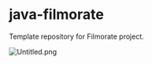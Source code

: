 # java-filmorate
Template repository for Filmorate project.

![Untitled.png](..%2F..%2F..%2F..%2FDownloads%2FUntitled.png)